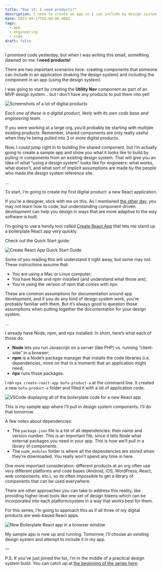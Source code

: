 ```yaml
---
title: "Day 13: I need products!"
description: I need to create an app so I can include my design system in it.
date: 2023-09-27T05:00:00.000Z
tags:
  - app
  - engineering
  - code
draft: false
---
```

I promised code yesterday, but when I was writing this email, something dawned on me: **I need products!**

There are two important scenarios here: creating components that someone can include in an application (making the design system) and including the component in an app (using the design system).

I was going to start by creating the **Utility Nav** component as part of an MVP design system… but I don’t have any products to pull them into yet! 

![Screenshots of a lot of digital products](/assets/i/post-pds-bofa-13-1.png)

*Each one of these is a digital product, likely with its own code base and engineering team.*

If you were working at a large org, you’d probably be starting with multiple existing products. Remember, shared components are only really useful when they’re being pulled into 3 or more digital products.

Now, I *could* jump right in to building the shared component, but I’m actually going to create a sample app and show you what it looks like to build by pulling in components from an existing design system. That will give you an idea of what “using a design system” looks like for engineers: what works, what doesn’t, and what sort of implicit assumptions are made by the people who made the design system reference site.

…

To start, I’m going to create my first digital product: a new React application. 

If you’re a designer, stick with me on this. As I mentioned [the other day](https://practicaldesignsystems.com/daily/day-11-should-designers-learn-to-code/), you may not learn how to code, but understanding component-driven development can help you design in ways that are more adaptive to the way software is built. 

I’m going to use a handy tool called [Create React App](https://create-react-app.dev/) that lets me stand up a boilerplate React app very quickly. 

Check out the Quick Start guide:

![Create React App Quick Start Guide](/assets/i/post-pds-bofa-13-2.png)

Some of you reading this will understand it right away, but some may not. These instructions assume that:

* You are using a Mac or Linux computer;
* You have Node and npm installed (and understand what those are);
* You’re using the version of npm that comes with npx.

These are common assumptions for documentation around app development, and if you do any kind of design system work, you’re probably familiar with them. But it’s always good to question those assumptions when putting together the documentation for your design system.

…

I already have Node, npm, and npx installed. In short, here’s what each of those do:

* **Node** lets you run Javascript on a server (like PHP) vs. running “client-side” in a browser;
* **npm** is a Node’s package manager that installs the code libraries (i.e. dependencies, more on that in a moment) that an application might need;
* **npx** runs those packages.

I ran `npx create-react-app bofa-product-a` at the command line. It created a new `bofa-product-a` folder and filled it with a lot of application code:

![VSCode displaying all of the boilerplate code for a new React app](/assets/i/post-pds-bofa-13-3.png)

This is my sample app where I’ll pull in design system components. I’ll do that tomorrow.

A few notes about dependencies:

* The `package.json` file is a list of all dependencies: their name and version number. This is an important file, since it tells Node what external packages you need in your app. This is how we’ll pull in a library of components.
* The `node_modules` folder is where all the dependencies are stored when they’re downloaded. You really won’t spend any time in here.

One more important consideration: different products at an org often use very different platforms and code bases (Android, iOS, WordPress, React, web components, etc.), so its often impossible to get a library of components that can be used everywhere. 

There are other approaches you can take to address this reality, like providing higher-level tools like one set of design tokens which can be incorporated into each platform/system in a way that works best for them.

For this series, I’m going to approach this as if all three of my digital products are web-based React apps.

![New Boilerplate React app in a browser window](/assets/i/post-pds-bofa-13-4.png)

My sample app is now up and running. Tomorrow, I’ll choose an existing design system and attempt to include it in my app.

—

P.S. If you’ve just joined the list, I’m in the middle of a practical design system build. You can catch up at [the beginning of the series here](https://practicaldesignsystems.com/daily/let-s-build-a-design-system/).